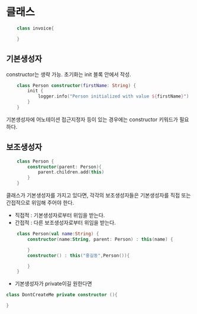 클래스
=======
```kotlin
    class invoice{

    }   
```
기본생성자
------
constructor는 생략 가능.
초기화는 init 블록 안에서 작성.
```kotlin
    class Person constructor(firstName: String) {
        init {
            logger.info("Person initialized with value ${firstName}")
        }
    }
```
기본생성자에 어노테이션 접근지정자 등이 있는 경우에는 constructor 키워드가 필요하다.

보조생성자
------
```kotlin
    class Person {
        constructor(parent: Person){
            parent.children.add(this)
        }
    }
```
클래스가 기본생성자를 가지고 있다면, 각각의 보조생성자들은 기본생성자를 직접 또는 간접적으로 위임해 주어야 한다.
* 직접적 : 기본생성자로부터 위임을 받는다.
* 간접적 : 다른 보조생성자로부터 위임을 받는다.
```kotlin
    class Person(val name:String) {
        constructor(name:String, parent: Person) : this(name) {

        }
        constructor() : this("홍길동",Person()){

        }
    }
```
* 기본생성자가 private이길 원한다면
```kotlin
class DontCreateMe private constructor (){

}
```